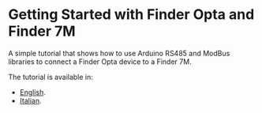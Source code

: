 # Getting Started with Finder Opta and Finder 7M

A simple tutorial that shows how to use Arduino RS485 and ModBus libraries to
connect a Finder Opta device to a Finder 7M.

The tutorial is available in:

* [English](./content.md).
* [Italian](./content-it.md).
